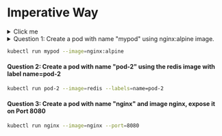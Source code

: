# Imperative Way
<details>
  <summary>Click me</summary>
  ### Some Javascript
  ```js
  function logSomething(something) {
    console.log('Something', something);
  }
  ```
</details>
<details>
	<summary>
		Question 1: Create a pod with name "mypod" using nginx:alpine image.
	</summary>
	### Answer 
	```sh
	kubectl run mypod --image=nginx:alpine
	```
</details>

```sh
kubectl run mypod --image=nginx:alpine
```

#### Question 2: Create a pod with name "pod-2" using the redis image with label name=pod-2

```sh
kubectl run pod-2 --image=redis --labels=name=pod-2
```

#### Question 3: Create a pod with name "nginx" and image nginx, expose it on Port 8080

```sh
kubectl run nginx --image=nginx --port=8080
```
